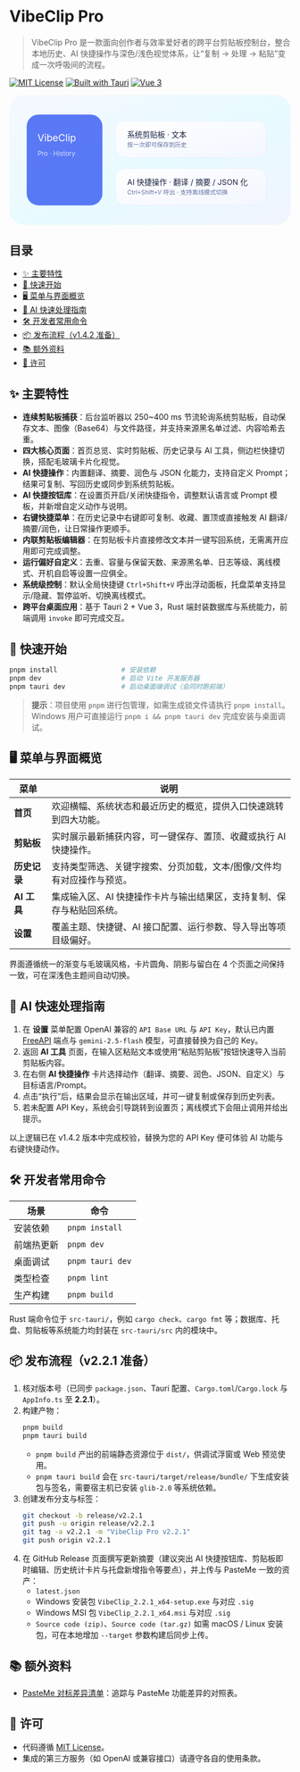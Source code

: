 # VibeClip Pro

> VibeClip Pro 是一款面向创作者与效率爱好者的跨平台剪贴板控制台，整合本地历史、AI 快捷操作与深色/浅色视觉体系，让“复制 → 处理 → 粘贴”变成一次呼吸间的流程。

[![MIT License](https://img.shields.io/badge/License-MIT-green.svg)](LICENSE)
[![Built with Tauri](https://img.shields.io/badge/Desktop-Tauri%202-blue.svg)](https://tauri.app)
[![Vue 3](https://img.shields.io/badge/Web-Vue%203-42b983.svg)](https://vuejs.org)

<div align="center">
  <svg width="520" height="240" viewBox="0 0 520 240" xmlns="http://www.w3.org/2000/svg" aria-hidden="true">
    <defs>
      <linearGradient id="bg" x1="0%" x2="100%" y1="0%" y2="100%">
        <stop stop-color="#f6f8ff" offset="0%"/>
        <stop stop-color="#e7fbff" offset="55%"/>
        <stop stop-color="#f1f4ff" offset="100%"/>
      </linearGradient>
      <linearGradient id="card" x1="0%" x2="100%" y1="0%" y2="100%">
        <stop stop-color="#ffffff" stop-opacity="0.92" offset="0%"/>
        <stop stop-color="#f3f6ff" stop-opacity="0.95" offset="100%"/>
      </linearGradient>
    </defs>
    <rect width="520" height="240" rx="28" fill="url(#bg)"/>
    <rect x="32" y="36" width="140" height="168" rx="22" fill="#4c6ef5" fill-opacity="0.92"/>
    <text x="52" y="86" font-family="Inter, sans-serif" font-size="18" fill="#ffffff">VibeClip</text>
    <text x="52" y="112" font-family="Inter, sans-serif" font-size="12" fill="#d7e0ff">Pro · History</text>
    <rect x="196" y="48" width="280" height="68" rx="18" fill="url(#card)" stroke="#dfe3ff" stroke-opacity="0.5"/>
    <text x="218" y="78" font-family="Inter, sans-serif" font-size="14" fill="#1c2340">系统剪贴板 · 文本</text>
    <text x="218" y="96" font-family="Inter, sans-serif" font-size="11" fill="#6470a3">按一次即可保存到历史</text>
    <rect x="196" y="136" width="280" height="68" rx="18" fill="url(#card)" stroke="#dfe3ff" stroke-opacity="0.5"/>
    <text x="218" y="166" font-family="Inter, sans-serif" font-size="14" fill="#1c2340">AI 快捷操作 · 翻译 / 摘要 / JSON 化</text>
    <text x="218" y="184" font-family="Inter, sans-serif" font-size="11" fill="#6470a3">Ctrl+Shift+V 呼出 · 支持离线模式切换</text>
  </svg>
</div>

## 目录

- [✨ 主要特性](#-主要特性)
- [🚀 快速开始](#-快速开始)
- [🖥️ 菜单与界面概览](#️-菜单与界面概览)
- [🤖 AI 快速处理指南](#-ai-快速处理指南)
- [🛠️ 开发者常用命令](#️-开发者常用命令)
- [📦 发布流程（v1.4.2 准备）](#-发布流程v142-准备)
- [📚 额外资料](#-额外资料)
- [📄 许可](#-许可)

## ✨ 主要特性

- **连续剪贴板捕获**：后台监听器以 250~400 ms 节流轮询系统剪贴板，自动保存文本、图像（Base64）与文件路径，并支持来源黑名单过滤、内容哈希去重。
- **四大核心页面**：首页总览、实时剪贴板、历史记录与 AI 工具，侧边栏快捷切换，搭配毛玻璃卡片化视觉。
- **AI 快捷操作**：内置翻译、摘要、润色与 JSON 化能力，支持自定义 Prompt；结果可复制、写回历史或同步到系统剪贴板。
- **AI 快捷按钮库**：在设置页开启/关闭快捷指令，调整默认语言或 Prompt 模板，并新增自定义动作与说明。
- **右键快捷菜单**：在历史记录中右键即可复制、收藏、置顶或直接触发 AI 翻译/摘要/润色，让日常操作更顺手。
- **内联剪贴板编辑器**：在剪贴板卡片直接修改文本并一键写回系统，无需离开应用即可完成调整。
- **运行偏好自定义**：去重、容量与保留天数、来源黑名单、日志等级、离线模式、开机自启等设置一应俱全。
- **系统级控制**：默认全局快捷键 `Ctrl+Shift+V` 呼出浮动面板，托盘菜单支持显示/隐藏、暂停监听、切换离线模式。
- **跨平台桌面应用**：基于 Tauri 2 + Vue 3，Rust 端封装数据库与系统能力，前端调用 `invoke` 即可完成交互。

## 🚀 快速开始

```bash
pnpm install                # 安装依赖
pnpm dev                    # 启动 Vite 开发服务器
pnpm tauri dev              # 启动桌面端调试（会同时跑前端）
```

> **提示**：项目使用 `pnpm` 进行包管理，如需生成锁文件请执行 `pnpm install`。Windows 用户可直接运行 `pnpm i && pnpm tauri dev` 完成安装与桌面调试。

## 🖥️ 菜单与界面概览

| 菜单 | 说明 |
| --- | --- |
| **首页** | 欢迎横幅、系统状态和最近历史的概览，提供入口快速跳转到四大功能。 |
| **剪贴板** | 实时展示最新捕获内容，可一键保存、置顶、收藏或执行 AI 快捷操作。 |
| **历史记录** | 支持类型筛选、关键字搜索、分页加载，文本/图像/文件均有对应操作与预览。 |
| **AI 工具** | 集成输入区、AI 快捷操作卡片与输出结果区，支持复制、保存与粘贴回系统。 |
| **设置** | 覆盖主题、快捷键、AI 接口配置、运行参数、导入导出等项目级偏好。 |

界面遵循统一的渐变与毛玻璃风格，卡片圆角、阴影与留白在 4 个页面之间保持一致，可在深浅色主题间自动切换。

## 🤖 AI 快速处理指南

1. 在 **设置** 菜单配置 OpenAI 兼容的 `API Base URL` 与 `API Key`，默认已内置 [FreeAPI](https://api.freekey.site) 端点与 `gemini-2.5-flash` 模型，可直接替换为自己的 Key。
2. 返回 **AI 工具** 页面，在输入区粘贴文本或使用“粘贴剪贴板”按钮快速导入当前剪贴板内容。
3. 在右侧 **AI 快捷操作** 卡片选择动作（翻译、摘要、润色、JSON、自定义）与目标语言/Prompt。
4. 点击“执行”后，结果会显示在输出区域，并可一键复制或保存到历史列表。
5. 若未配置 API Key，系统会引导跳转到设置页；离线模式下会阻止调用并给出提示。

以上逻辑已在 v1.4.2 版本中完成校验，替换为您的 API Key 便可体验 AI 功能与右键快捷动作。

## 🛠️ 开发者常用命令

| 场景 | 命令 |
| --- | --- |
| 安装依赖 | `pnpm install` |
| 前端热更新 | `pnpm dev` |
| 桌面调试 | `pnpm tauri dev` |
| 类型检查 | `pnpm lint` |
| 生产构建 | `pnpm build` |

Rust 端命令位于 `src-tauri/`，例如 `cargo check`、`cargo fmt` 等；数据库、托盘、剪贴板等系统能力均封装在 `src-tauri/src` 内的模块中。

## 📦 发布流程（v2.2.1 准备）

1. 核对版本号（已同步 `package.json`、Tauri 配置、`Cargo.toml`/`Cargo.lock` 与 `AppInfo.ts` 至 **2.2.1**）。
2. 构建产物：
   ```bash
   pnpm build
   pnpm tauri build
   ```
   - `pnpm build` 产出的前端静态资源位于 `dist/`，供调试浮窗或 Web 预览使用。
   - `pnpm tauri build` 会在 `src-tauri/target/release/bundle/` 下生成安装包与签名，需要宿主机已安装 `glib-2.0` 等系统依赖。
3. 创建发布分支与标签：
   ```bash
   git checkout -b release/v2.2.1
   git push -u origin release/v2.2.1
   git tag -a v2.2.1 -m "VibeClip Pro v2.2.1"
   git push origin v2.2.1
   ```
4. 在 GitHub Release 页面撰写更新摘要（建议突出 AI 快捷按钮库、剪贴板即时编辑、历史统计卡片与托盘新增指令等要点），并上传与 PasteMe 一致的资产：
   - `latest.json`
   - Windows 安装包 `VibeClip_2.2.1_x64-setup.exe` 与对应 `.sig`
   - Windows MSI 包 `VibeClip_2.2.1_x64.msi` 与对应 `.sig`
   - `Source code (zip)`、`Source code (tar.gz)`
   如需 macOS / Linux 安装包，可在本地增加 `--target` 参数构建后同步上传。

## 📚 额外资料

- [PasteMe 对标差异清单](docs/paste-me-gap-analysis.md)：追踪与 PasteMe 功能差异的对照表。

## 📄 许可

- 代码遵循 [MIT License](LICENSE)。
- 集成的第三方服务（如 OpenAI 或兼容接口）请遵守各自的使用条款。
